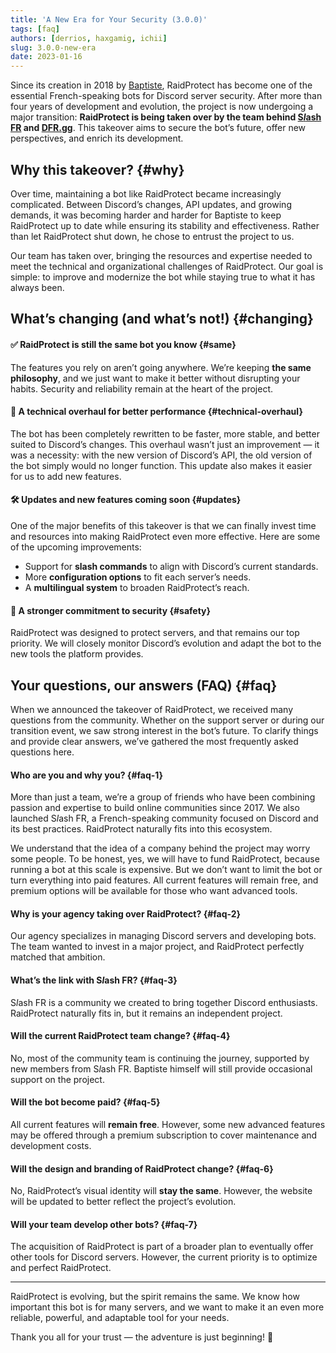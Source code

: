 ```yaml
---
title: 'A New Era for Your Security (3.0.0)'
tags: [faq]
authors: [derrios, haxgamig, ichii]
slug: 3.0.0-new-era
date: 2023-01-16
---
```


Since its creation in 2018 by [Baptiste](https://baptiste.lol/), RaidProtect has become one of the essential French-speaking bots for Discord server security. After more than four years of development and evolution, the project is now undergoing a major transition: **RaidProtect is being taken over by the team behind [S*l*ash FR](https://slash.fr.community/) and [DFR.gg](https://dfr.gg/)**. This takeover aims to secure the bot’s future, offer new perspectives, and enrich its development.

<!--truncate-->

## Why this takeover? {#why}

Over time, maintaining a bot like RaidProtect became increasingly complicated. Between Discord’s changes, API updates, and growing demands, it was becoming harder and harder for Baptiste to keep RaidProtect up to date while ensuring its stability and effectiveness. Rather than let RaidProtect shut down, he chose to entrust the project to us.

Our team has taken over, bringing the resources and expertise needed to meet the technical and organizational challenges of RaidProtect. Our goal is simple: to improve and modernize the bot while staying true to what it has always been.

## What’s changing (and what’s not!) {#changing}

#### ✅ RaidProtect is still the same bot you know {#same}
The features you rely on aren’t going anywhere. We’re keeping **the same philosophy**, and we just want to make it better without disrupting your habits. Security and reliability remain at the heart of the project.

#### 🔄 A technical overhaul for better performance {#technical-overhaul}
The bot has been completely rewritten to be faster, more stable, and better suited to Discord’s changes. This overhaul wasn’t just an improvement — it was a necessity: with the new version of Discord’s API, the old version of the bot simply would no longer function. This update also makes it easier for us to add new features.

#### 🛠️ Updates and new features coming soon {#updates}
One of the major benefits of this takeover is that we can finally invest time and resources into making RaidProtect even more effective. Here are some of the upcoming improvements:
- Support for **slash commands** to align with Discord’s current standards.
- More **configuration options** to fit each server’s needs.
- A **multilingual system** to broaden RaidProtect’s reach.

#### 🔐 A stronger commitment to security {#safety}
RaidProtect was designed to protect servers, and that remains our top priority. We will closely monitor Discord’s evolution and adapt the bot to the new tools the platform provides.

## Your questions, our answers (FAQ) {#faq}

When we announced the takeover of RaidProtect, we received many questions from the community. Whether on the support server or during our transition event, we saw strong interest in the bot’s future. To clarify things and provide clear answers, we’ve gathered the most frequently asked questions here.

#### Who are you and why you? {#faq-1}

More than just a team, we’re a group of friends who have been combining passion and expertise to build online communities since 2017. We also launched S*l*ash FR, a French-speaking community focused on Discord and its best practices. RaidProtect naturally fits into this ecosystem.

We understand that the idea of a company behind the project may worry some people. To be honest, yes, we will have to fund RaidProtect, because running a bot at this scale is expensive. But we don’t want to limit the bot or turn everything into paid features. All current features will remain free, and premium options will be available for those who want advanced tools.

#### Why is your agency taking over RaidProtect? {#faq-2}
Our agency specializes in managing Discord servers and developing bots. The team wanted to invest in a major project, and RaidProtect perfectly matched that ambition.

#### What’s the link with S*l*ash FR? {#faq-3}
S*l*ash FR is a community we created to bring together Discord enthusiasts. RaidProtect naturally fits in, but it remains an independent project.

#### Will the current RaidProtect team change? {#faq-4}
No, most of the community team is continuing the journey, supported by new members from S*l*ash FR. Baptiste himself will still provide occasional support on the project.

#### Will the bot become paid? {#faq-5}
All current features will **remain free**. However, some new advanced features may be offered through a premium subscription to cover maintenance and development costs.

#### Will the design and branding of RaidProtect change? {#faq-6}
No, RaidProtect’s visual identity will **stay the same**. However, the website will be updated to better reflect the project’s evolution.

#### Will your team develop other bots? {#faq-7}
The acquisition of RaidProtect is part of a broader plan to eventually offer other tools for Discord servers. However, the current priority is to optimize and perfect RaidProtect.

---

RaidProtect is evolving, but the spirit remains the same. We know how important this bot is for many servers, and we want to make it an even more reliable, powerful, and adaptable tool for your needs.

Thank you all for your trust — the adventure is just beginning! 🚀